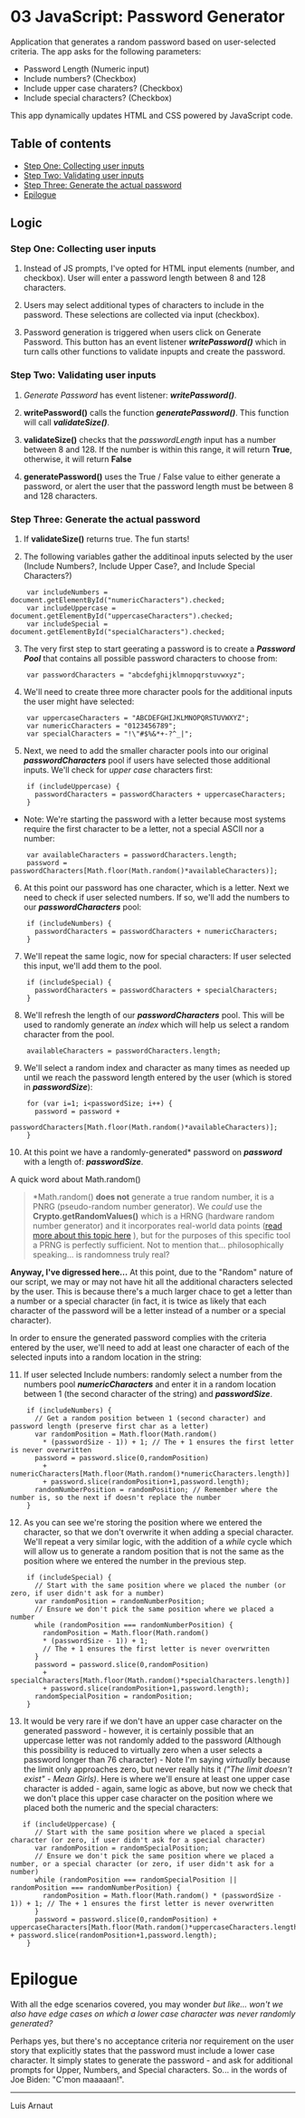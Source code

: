 # 03 JavaScript: Password Generator

Application that generates a random password based on user-selected criteria. The app asks for the following parameters:

* Password Length (Numeric input)
* Include numbers? (Checkbox)
* Include upper case charaters? (Checkbox)
* Include special characters? (Checkbox)

This app dynamically updates HTML and CSS powered by JavaScript code. 

## Table of contents

* [Step One: Collecting user inputs](#tep-One-Collecting-user-inputs)
* [Step Two: Validating user inputs](#Step-Two-Validating-user-inputs)
* [Step Three: Generate the actual password](#Step-Three-Generate-the-actual-password)
* [Epilogue](#Epilogue)

## Logic

### Step One: Collecting user inputs

1. Instead of JS prompts, I've opted for HTML input elements (number, and checkbox). User will enter a password length between 8 and 128 characters.

2. Users may select additional types of characters to include in the password. These selections are collected via input (checkbox).

3. Password generation is triggered when users click on Generate Password. This button has an event listener _**writePassword()**_ which in turn calls other functions to validate inpupts and create the password.

### Step Two: Validating user inputs

1. _Generate Password_ has event listener: _**writePassword()**_.

2. **writePassword()** calls the function _**generatePassword()**_. This function will call _**validateSize()**_.

3. **validateSize()** checks that the _passwordLength_ input has a number between 8 and 128. If the number is within this range, it will return **True**, otherwise, it will return **False**

4. **generatePassword()** uses the True / False value to either generate a password, or alert the user that the password length must be between 8 and 128 characters.

### Step Three: Generate the actual password

1. If **validateSize()** returns true. The fun starts!

2. The following variables gather the additinoal inputs selected by the user (Include Numbers?, Include Upper Case?, and Include Special Characters?)
```
    var includeNumbers = document.getElementById("numericCharacters").checked;
    var includeUppercase = document.getElementById("uppercaseCharacters").checked;
    var includeSpecial = document.getElementById("specialCharacters").checked;
```
3. The very first step to start geerating a password is to create a _**Password Pool**_ that contains all possible password characters to choose from:
``` 
    var passwordCharacters = "abcdefghijklmnopqrstuvwxyz";
```

4. We'll need to create three more character pools for the additional inputs the user might have selected:
```
    var uppercaseCharacters = "ABCDEFGHIJKLMNOPQRSTUVWXYZ";
    var numericCharacters = "0123456789";
    var specialCharacters = "!\"#$%&*+-?^_|";
```

5. Next, we need to add the smaller character pools into our original _**passwordCharacters**_ pool if users have selected those additional inputs. We'll check for _upper case_ characters first:
```
    if (includeUppercase) {
      passwordCharacters = passwordCharacters + uppercaseCharacters;
    }
```

* Note: We're starting the password with a letter because most systems require the first character to be a letter, not a special ASCII nor a number:

```
    var availableCharacters = passwordCharacters.length;
    password = passwordCharacters[Math.floor(Math.random()*availableCharacters)];
```

6. At this point our password has one character, which is a letter. Next we need to check if user selected numbers. If so, we'll add the numbers to our _**passwordCharacters**_ pool:
```
    if (includeNumbers) {
      passwordCharacters = passwordCharacters + numericCharacters;
    }
```
7. We'll repeat the same logic, now for special characters: If user selected this input, we'll add them to the pool.
```
    if (includeSpecial) {
      passwordCharacters = passwordCharacters + specialCharacters;
    }
```
8. We'll refresh the length of our _**passwordCharacters**_ pool. This will be used to randomly generate an _index_ which will help us select a random character from the pool. 
```
    availableCharacters = passwordCharacters.length;
```

9. We'll select a random index and character as many times as needed up until we reach the password length entered by the user (which is stored in _**passwordSize**_):
```
    for (var i=1; i<passwordSize; i++) {
      password = password + 
        passwordCharacters[Math.floor(Math.random()*availableCharacters)];
    }
```
10. At this point we have a randomly-generated* password on _**password**_ with a length of: _**passwordSize**_. 

A quick word about Math.random()
 > *Math.random() **does not** generate a true random number, it is a PNRG (pseudo-random number generator). We _could_ use the **Crypto.getRandomValues()** which is a HRNG (hardware random number generator) and it incorporates real-world data points ([read more about this topic here](https://medium.com/@amy.cen/how-random-is-math-random-4bc195d74498) ), but for the purposes of this specific tool a PRNG is perfectly sufficient. Not to mention that... philosophically speaking... is randomness truly real?

**Anyway, I've digressed here...** At this point, due to the "Random" nature of our script, we may or may not have hit all the additional characters selected by the user. This is because there's a much larger chace to get a letter than a number or a special character (in fact, it is twice as likely that each character of the password will be a letter instead of a number or a special character). 

In order to ensure the generated password complies with the criteria entered by the user, we'll need to add at least one character of each of the selected inputs into a random location in the string:

11. If user selected Include numbers: randomly select a number from the numbers pool _**numericCharacters**_ and enter it in a random location between 1 (the second character of the string) and _**passwordSize**_.
```
    if (includeNumbers) {
      // Get a random position between 1 (second character) and password length (preserve first char as a letter)
      var randomPosition = Math.floor(Math.random() 
        * (passwordSize - 1)) + 1; // The + 1 ensures the first letter is never overwritten
      password = password.slice(0,randomPosition) 
        + numericCharacters[Math.floor(Math.random()*numericCharacters.length)] 
        + password.slice(randomPosition+1,password.length);
      randomNumberPosition = randomPosition; // Remember where the number is, so the next if doesn't replace the number
    }
```

12. As you can see we're storing the position where we entered the character, so that we don't overwrite it when adding a special character. We'll repeat a very similar logic, with the addition of a _while_ cycle which will allow us to generate a random position that is not the same as the position where we entered the number in the previous step.

```
    if (includeSpecial) {
      // Start with the same position where we placed the number (or zero, if user didn't ask for a number)
      var randomPosition = randomNumberPosition;
      // Ensure we don't pick the same position where we placed a number
      while (randomPosition === randomNumberPosition) {
        randomPosition = Math.floor(Math.random() 
        * (passwordSize - 1)) + 1; 
        // The + 1 ensures the first letter is never overwritten
      } 
      password = password.slice(0,randomPosition) 
        + specialCharacters[Math.floor(Math.random()*specialCharacters.length)] 
        + password.slice(randomPosition+1,password.length);
      randomSpecialPosition = randomPosition;
    }
```

13. It would be very rare if we don't have an upper case character on the generated password - however, it is certainly possible that an uppercase letter was not randomly added to the password (Although this possibility is reduced to virtually zero when a user selects a password longer than 76 character) - Note I'm saying _virtually_ because the limit only approaches zero, but never really hits it _("The limit doesn't exist" - Mean Girls)_. Here is where we'll ensure at least one upper case character is added - again, same logic as above, but now we check that we don't place this upper case character on the position where we placed both the numeric and the special characters:
```
   if (includeUppercase) {
      // Start with the same position where we placed a special character (or zero, if user didn't ask for a special character)
      var randomPosition = randomSpecialPosition;
      // Ensure we don't pick the same position where we placed a number, or a special character (or zero, if user didn't ask for a number)
      while (randomPosition === randomSpecialPosition || randomPosition === randomNumberPosition) {
        randomPosition = Math.floor(Math.random() * (passwordSize - 1)) + 1; // The + 1 ensures the first letter is never overwritten
      } 
      password = password.slice(0,randomPosition) + uppercaseCharacters[Math.floor(Math.random()*uppercaseCharacters.length)] + password.slice(randomPosition+1,password.length);
    }
```

# Epilogue

With all the edge scenarios covered, you may wonder _but like... won't we also have edge cases on which a lower case character was never randomly generated?_ 

Perhaps yes, but there's no acceptance criteria nor requirement on the user story that explicitly states that the password must include a lower case character. It simply states to generate the password - and ask for additional prompts for Upper, Numbers, and Special characters. So... in the words of Joe Biden: "C'mon maaaaan!".





- - -
Luis Arnaut